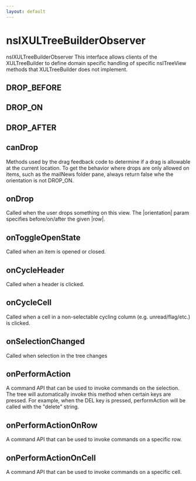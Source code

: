 ```yaml
---
layout: default
---
```


# nsIXULTreeBuilderObserver #

nsIXULTreeBuilderObserver
 This interface allows clients of the XULTreeBuilder to define domain 
 specific handling of specific nsITreeView methods that 
 XULTreeBuilder does not implement.


## DROP_BEFORE ##

## DROP_ON ##

## DROP_AFTER ##

## canDrop ##

Methods used by the drag feedback code to determine if a drag is allowable at
the current location. To get the behavior where drops are only allowed on
items, such as the mailNews folder pane, always return false whe
the orientation is not DROP_ON.


## onDrop ##

Called when the user drops something on this view. The |orientation| param
specifies before/on/after the given |row|.


## onToggleOpenState ##
 
Called when an item is opened or closed. 


## onCycleHeader ##
 
Called when a header is clicked.


## onCycleCell ##

Called when a cell in a non-selectable cycling column (e.g. 
unread/flag/etc.) is clicked.


## onSelectionChanged ##
 
Called when selection in the tree changes


## onPerformAction ##

A command API that can be used to invoke commands on the selection.  
The tree will automatically invoke this method when certain keys 
are pressed.  For example, when the DEL key is pressed, performAction 
will be called with the "delete" string. 


## onPerformActionOnRow ##

A command API that can be used to invoke commands on a specific row.


## onPerformActionOnCell ##

A command API that can be used to invoke commands on a specific cell.

